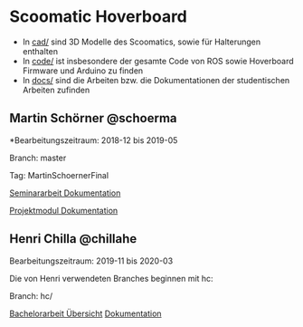 # Scoomatic Hoverboard

* In [cad/](cad/) sind 3D Modelle des Scoomatics, sowie für Halterungen enthalten
* In [code/](code/) ist insbesondere der gesamte Code von ROS sowie Hoverboard Firmware und Arduino zu finden
* In [docs/](docs/) sind die Arbeiten bzw. die Dokumentationen der studentischen Arbeiten zufinden

## Martin Schörner @schoerma

*Bearbeitungszeitraum: 2018-12 bis 2019-05

Branch: master

Tag: MartinSchoernerFinal

[Seminararbeit Dokumentation](docs/seminar-ms/index.md)

[Projektmodul Dokumentation](docs/projektmodul-ms/index.md)

## Henri Chilla @chillahe

Bearbeitungszeitraum: 2019-11 bis 2020-03

Die von Henri verwendeten Branches beginnen mit hc:

Branch: hc/

[Bachelorarbeit Übersicht](docs/bachelor-hc/README.md)
[Dokumentation](docs/bachelor-hc/Documentation.md)